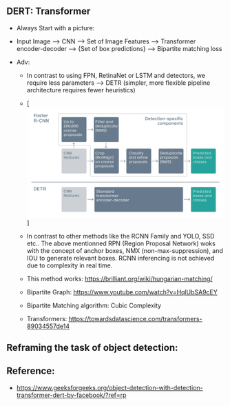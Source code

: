 ## DERT: Transformer

   * Always Start with a picture:
   * Input Image --> CNN --> Set of Image Features --> Transformer encoder-decoder -->
   {Set of box predictions} --> Bipartite matching loss

   * Adv:
       * In contrast to using FPN, RetinaNet
       or LSTM and detectors, we require less parameters --> DETR (simpler, more flexible pipeline architecture requires fewer heuristics)

       * [![Detector Architecture](FasterR-CNN_DETR.jpg)]

       * In contrast to other methods like the RCNN Family and YOLO, SSD etc.. The above mentionned RPN (Region Proposal Network) woks with the concept of anchor boxes, NMX (non-max-suppression), and IOU to generate relevant boxes. RCNN inferencing is not achieved due to complexity in real time.

       * This method works: https://brilliant.org/wiki/hungarian-matching/
       * Bipartite Graph: https://www.youtube.com/watch?v=HqlUbSA9cEY
       * Bipartite Matching algorithm: Cubic Complexity
       * Transformers: https://towardsdatascience.com/transformers-89034557de14

## Reframing the task of object detection:

## Reference:
   * https://www.geeksforgeeks.org/object-detection-with-detection-transformer-dert-by-facebook/?ref=rp
